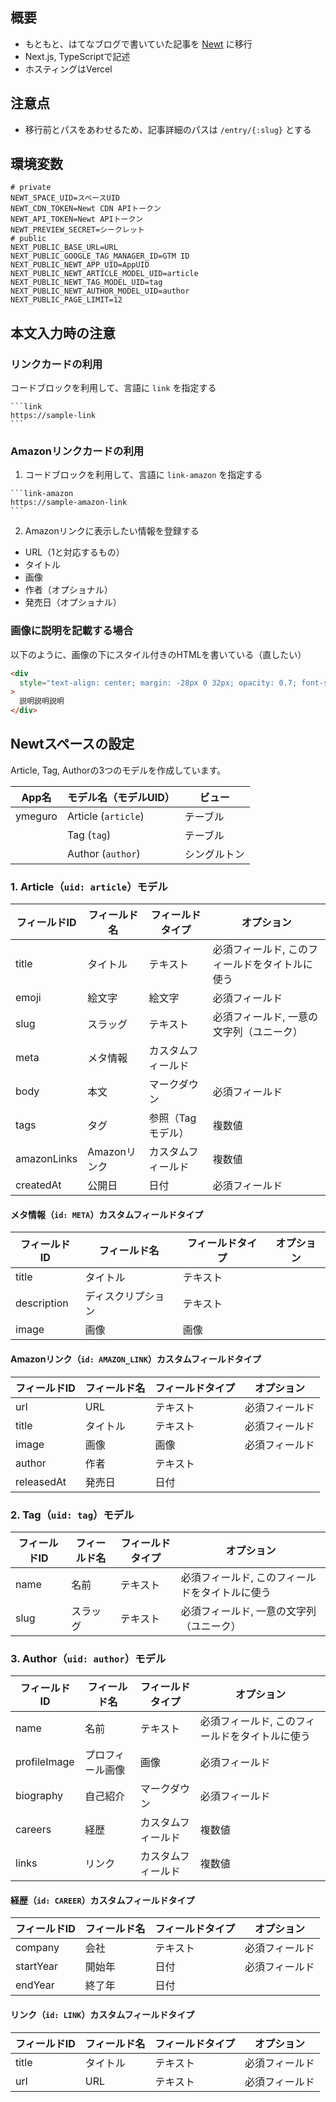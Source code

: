 ## 概要

- もともと、はてなブログで書いていた記事を [Newt](https://www.newt.so/) に移行
- Next.js, TypeScriptで記述
- ホスティングはVercel

## 注意点

- 移行前とパスをあわせるため、記事詳細のパスは `/entry/{:slug}` とする

## 環境変数

```
# private
NEWT_SPACE_UID=スペースUID
NEWT_CDN_TOKEN=Newt CDN APIトークン
NEWT_API_TOKEN=Newt APIトークン
NEWT_PREVIEW_SECRET=シークレット
# public
NEXT_PUBLIC_BASE_URL=URL
NEXT_PUBLIC_GOOGLE_TAG_MANAGER_ID=GTM ID
NEXT_PUBLIC_NEWT_APP_UID=AppUID
NEXT_PUBLIC_NEWT_ARTICLE_MODEL_UID=article
NEXT_PUBLIC_NEWT_TAG_MODEL_UID=tag
NEXT_PUBLIC_NEWT_AUTHOR_MODEL_UID=author
NEXT_PUBLIC_PAGE_LIMIT=12
```

## 本文入力時の注意

### リンクカードの利用

コードブロックを利用して、言語に `link` を指定する

````text
```link
https://sample-link
```
````

### Amazonリンクカードの利用

1. コードブロックを利用して、言語に `link-amazon` を指定する

````text
```link-amazon
https://sample-amazon-link
```
````

2. Amazonリンクに表示したい情報を登録する

- URL（1と対応するもの）
- タイトル
- 画像
- 作者（オプショナル）
- 発売日（オプショナル）

### 画像に説明を記載する場合

以下のように、画像の下にスタイル付きのHTMLを書いている（直したい）

```html
<div
  style="text-align: center; margin: -28px 0 32px; opacity: 0.7; font-size: 90%;"
>
  説明説明説明
</div>
```

## Newtスペースの設定

Article, Tag, Authorの3つのモデルを作成しています。

| App名   | モデル名（モデルUID） | ビュー       |
| ------- | --------------------- | ------------ |
| ymeguro | Article (`article`)   | テーブル     |
|         | Tag (`tag`)           | テーブル     |
|         | Author (`author`)     | シングルトン |

### 1. Article（`uid: article`）モデル

| フィールドID | フィールド名 | フィールドタイプ   | オプション                                     |
| ------------ | ------------ | ------------------ | ---------------------------------------------- |
| title        | タイトル     | テキスト           | 必須フィールド, このフィールドをタイトルに使う |
| emoji        | 絵文字       | 絵文字             | 必須フィールド                                 |
| slug         | スラッグ     | テキスト           | 必須フィールド, 一意の文字列（ユニーク）       |
| meta         | メタ情報     | カスタムフィールド |                                                |
| body         | 本文         | マークダウン       | 必須フィールド                                 |
| tags         | タグ         | 参照（Tagモデル）  | 複数値                                         |
| amazonLinks  | Amazonリンク | カスタムフィールド | 複数値                                         |
| createdAt    | 公開日       | 日付               | 必須フィールド                                 |

#### メタ情報（`id: META`）カスタムフィールドタイプ

| フィールドID | フィールド名       | フィールドタイプ | オプション |
| ------------ | ------------------ | ---------------- | ---------- |
| title        | タイトル           | テキスト         |            |
| description  | ディスクリプション | テキスト         |            |
| image        | 画像               | 画像             |            |

#### Amazonリンク（`id: AMAZON_LINK`）カスタムフィールドタイプ

| フィールドID | フィールド名 | フィールドタイプ | オプション     |
| ------------ | ------------ | ---------------- | -------------- |
| url          | URL          | テキスト         | 必須フィールド |
| title        | タイトル     | テキスト         | 必須フィールド |
| image        | 画像         | 画像             | 必須フィールド |
| author       | 作者         | テキスト         |                |
| releasedAt   | 発売日       | 日付             |                |

### 2. Tag（`uid: tag`）モデル

| フィールドID | フィールド名 | フィールドタイプ | オプション                                     |
| ------------ | ------------ | ---------------- | ---------------------------------------------- |
| name         | 名前         | テキスト         | 必須フィールド, このフィールドをタイトルに使う |
| slug         | スラッグ     | テキスト         | 必須フィールド, 一意の文字列（ユニーク）       |

### 3. Author（`uid: author`）モデル

| フィールドID | フィールド名     | フィールドタイプ   | オプション                                     |
| ------------ | ---------------- | ------------------ | ---------------------------------------------- |
| name         | 名前             | テキスト           | 必須フィールド, このフィールドをタイトルに使う |
| profileImage | プロフィール画像 | 画像               | 必須フィールド                                 |
| biography    | 自己紹介         | マークダウン       | 必須フィールド                                 |
| careers      | 経歴             | カスタムフィールド | 複数値                                         |
| links        | リンク           | カスタムフィールド | 複数値                                         |

#### 経歴（`id: CAREER`）カスタムフィールドタイプ

| フィールドID | フィールド名 | フィールドタイプ | オプション     |
| ------------ | ------------ | ---------------- | -------------- |
| company      | 会社         | テキスト         | 必須フィールド |
| startYear    | 開始年       | 日付             | 必須フィールド |
| endYear      | 終了年       | 日付             |                |

#### リンク（`id: LINK`）カスタムフィールドタイプ

| フィールドID | フィールド名 | フィールドタイプ | オプション     |
| ------------ | ------------ | ---------------- | -------------- |
| title        | タイトル     | テキスト         | 必須フィールド |
| url          | URL          | テキスト         | 必須フィールド |
